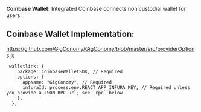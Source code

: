 **Coinbase Wallet:** Integrated Coinbase connects non custodial wallet for users.

## Coinbase Wallet Implementation:

https://github.com/GigConomy/GigConomy/blob/master/src/providerOptions.js

```
 walletlink: {
    package: CoinbaseWalletSDK, // Required
    options: {
      appName: "GigConomy", // Required
      infuraId: process.env.REACT_APP_INFURA_KEY, // Required unless you provide a JSON RPC url; see `rpc` below
    },
  },

```

